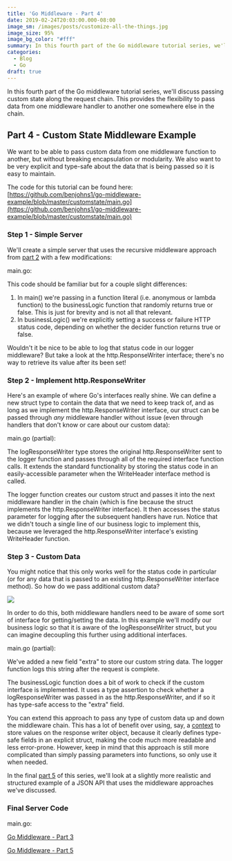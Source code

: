 ```yaml
---
title: 'Go Middleware - Part 4'
date: 2019-02-24T20:03:00.000-08:00
image_sm: /images/posts/customize-all-the-things.jpg
image_size: 95%
image_bg_color: "#fff"
summary: In this fourth part of the Go middleware tutorial series, we'll discuss passing custom state along the request chain.
categories:
  - Blog
  - Go
draft: true
---
```


In this fourth part of the Go middleware tutorial series, we'll discuss passing custom state along the request chain. This provides the flexibility to pass data from one middleware handler to another one somewhere else in the chain.  

Part 4 - Custom State Middleware Example
----------------------------------------

We want to be able to pass custom data from one middleware function to another, but without breaking encapsulation or modularity. We also want to be very explicit and type-safe about the data that is being passed so it is easy to maintain.  
  
The code for this tutorial can be found here: [https://github.com/benjohns1/go-middleware-example/blob/master/customstate/main.go](https://github.com/benjohns1/go-middleware-example/blob/master/customstate/main.go)

### Step 1 - Simple Server

We'll create a simple server that uses the recursive middleware approach from [part 2](/posts/20190209-go-middleware-part-2) with a few modifications:  

main.go:
<Gist src="https://gist.github.com/benjohns1/ec5f243af7c72c6be9e3d9dbc1d5ced1.js"/>

This code should be familiar but for a couple slight differences:  

1.  In main() we're passing in a function literal (i.e. anonymous or lambda function) to the businessLogic function that randomly returns true or false. This is just for brevity and is not all that relevant.
2.  In businessLogic() we're explicitly setting a success or failure HTTP status code, depending on whether the decider function returns true or false.

Wouldn't it be nice to be able to log that status code in our logger middleware? But take a look at the http.ResponseWriter interface; there's no way to retrieve its value after its been set!  

### Step 2 - Implement http.ResponseWriter

Here's an example of where Go's interfaces really shine. We can define a new struct type to contain the data that we need to keep track of, and as long as we implement the http.ResponseWriter interface, our struct can be passed through _any_ middleware handler without issue (even through handlers that don't know or care about our custom data):  

main.go (partial):
<Gist src="https://gist.github.com/benjohns1/67878e5bdf2aed233ee8cf78dea205d3.js"/>


The logResponseWriter type stores the original http.ResponseWriter sent to the logger function and passes through all of the required interface function calls. It extends the standard functionality by storing the status code in an easily-accessible parameter when the WriteHeader interface method is called.  
  
The logger function creates our custom struct and passes it into the next middleware handler in the chain (which is fine because the struct implements the http.ResponseWriter interface). It then accesses the status parameter for logging after the subsequent handlers have run. Notice that we didn't touch a single line of our business logic to implement this, because we leveraged the http.ResponseWriter interface's existing WriteHeader function.  

### Step 3 - Custom Data

You might notice that this only works well for the status code in particular (or for any data that is passed to an existing http.ResponseWriter interface method). So how do we pass additional custom data?  

[![](/images/posts/customize-all-the-things.jpg)](/images/posts/customize-all-the-things.jpg)

In order to do this, both middleware handlers need to be aware of some sort of interface for getting/setting the data. In this example we'll modify our business logic so that it is aware of the logResponseWriter struct, but you can imagine decoupling this further using additional interfaces.  

main.go (partial):
<Gist src="https://gist.github.com/benjohns1/f4cab6ed6428f14feaeb311062ffec01.js"/>

We've added a new field "extra" to store our custom string data. The logger function logs this string after the request is complete.  
  
The businessLogic function does a bit of work to check if the custom interface is implemented. It uses a type assertion to check whether a logResponseWriter was passed in as the http.ResponseWriter, and if so it has type-safe access to the "extra" field.  
  
You can extend this approach to pass any type of custom data up and down the middleware chain. This has a lot of benefit over using, say, a [context](https://golang.org/pkg/context/) to store values on the response writer object, because it clearly defines type-safe fields in an explicit struct, making the code much more readable and less error-prone. However, keep in mind that this approach is still more complicated than simply passing parameters into functions, so only use it when needed.  
  
In the final [part 5](/posts/20190317-go-middleware-part-5) of this series, we'll look at a slightly more realistic and structured example of a JSON API that uses the middleware approaches we've discussed.  

### Final Server Code

main.go:
<Gist src="https://gist.github.com/benjohns1/f329429b730f2abd7f72067036e08353.js"/>

[Go Middleware - Part 3](/posts/20190215-go-middleware-part-3)

[Go Middleware - Part 5](/posts/20190317-go-middleware-part-5)
